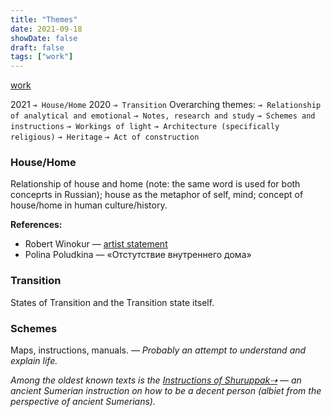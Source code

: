 ```yaml
---
title: "Themes"
date: 2021-09-18
showDate: false
draft: false
tags: ["work"]
---
```

[work](/tags/work)

2021 `⊸ House/Home`
2020 `⊸ Transition`
Overarching themes: `⊸ Relationship of analytical and emotional` `⊸ Notes, research and study` `⊸ Schemes and instructions` `⊸ Workings of light` `⊸ Architecture (specifically religious)` `⊸ Heritage` `⊸ Act of construction`

### House/Home
Relationship of house and home (note: the same word is used for both conceprts in Russian); house as the metaphor of self, mind; concept of house/home in human culture/history.

**References:**

* Robert Winokur — [artist statement](https://kingsoaksart.com/robert-winokur/)
* Polina Poludkina — «Отстутствие внутреннего дома»

### Transition
States of Transition and the Transition state itself.

### Schemes
Maps, instructions, manuals. — _Probably an attempt to understand and explain life._

_Among the oldest known texts is the [Instructions of Shuruppak⇢](https://etcsl.orinst.ox.ac.uk/section5/tr561.htm) — an ancient Sumerian instruction on how to be a decent person (albiet from the perspective of ancient Sumerians)._